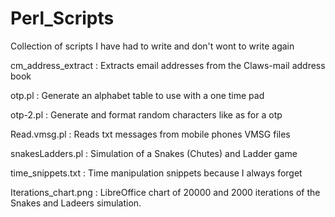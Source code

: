 # Perl_Scripts
Collection of scripts I have had to write and don't wont to write again


cm_address_extract : Extracts email addresses from the Claws-mail address book

otp.pl : Generate an alphabet table to use with a one time pad

otp-2.pl : Generate and format random characters like as for a otp

Read.vmsg.pl : Reads txt messages from mobile phones VMSG files

snakesLadders.pl : Simulation of a Snakes (Chutes) and Ladder game

time_snippets.txt : Time manipulation snippets because I always forget

Iterations_chart.png : LibreOffice chart of 20000 and 2000 iterations of the Snakes and Ladeers simulation.

